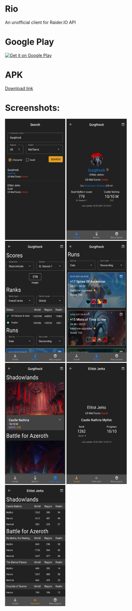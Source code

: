 # Rio
An unofficial client for Raider.IO API

# Google Play
<a href='https://play.google.com/store/apps/details?id=com.nemesis.rio&pcampaignid=pcampaignidMKT-Other-global-all-co-prtnr-py-PartBadge-Mar2515-1'><img alt='Get it on Google Play' src='https://play.google.com/intl/en_us/badges/static/images/badges/en_badge_web_generic.png' width=240/></a>

# APK 
[Download link](/../../releases/latest/download/rio-1.2.2-release.apk)

# Screenshots:
<img src="/media/screenshots/1.jpg" width="200" height="400"> <img src="/media/screenshots/2.jpg" width="200" height="400"> <img src="/media/screenshots/3.jpg" width="200" height="400"> <img src="/media/screenshots/4.jpg" width="200" height="400"> <img src="/media/screenshots/5.jpg" width="200" height="400"> <img src="/media/screenshots/6.jpg" width="200" height="400"> <img src="/media/screenshots/7.jpg" width="200" height="400">




